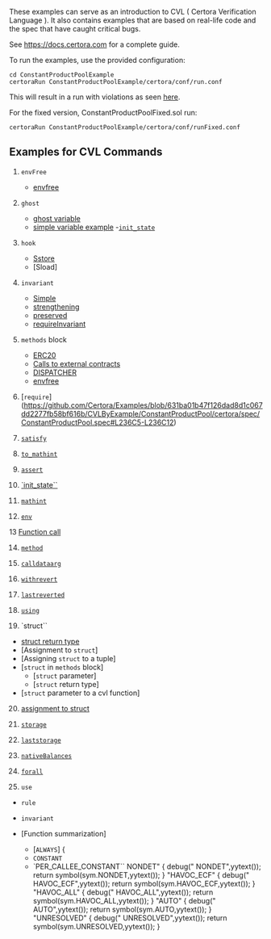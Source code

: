 

These examples can serve as an introduction to CVL ( Certora Verification Language ).
It also contains examples that are based on real-life code and the spec that have caught critical bugs.

See https://docs.certora.com for a complete guide. 


To run the examples, use the provided configuration: 
```
cd ConstantProductPoolExample 
certoraRun ConstantProductPoolExample/certora/conf/run.conf 
```

This will result in a run with violations as seen [here](https://prover.certora.com/output/40726/b2c63e002e864e9d94b6ee03bf49cef0?anonymousKey=b8b428b78410796d656109f8f2b6436202e139f5).

For the fixed version, ConstantProductPoolFixed.sol run:
```
certoraRun ConstantProductPoolExample/certora/conf/runFixed.conf 
```

## Examples for CVL Commands
1. `envFree` 
   - [envfree](https://github.com/Certora/Examples/tree/master/CVLByExample/ERC20#:~:text=ERC20.spec%20as-,envfree,-but%20it%20refers)

2. `ghost`
   - [ghost variable](https://docs.certora.com/en/latest/docs/confluence/anatomy/definitions.html?highlight=ghost#basic-definitions )
   - [simple variable example](https://github.com/Certora/Examples/blob/2d729bcc944a776d94676a86044163fb545df28e/CVLByExample/ERC20/certora/spec/ERC20.spec#L115)
   -[`init_state`](https://github.com/Certora/Examples/blob/631ba01b47f126dad8d1c067dd2277fb58bf616b/CVLByExample/ConstantProductPool/certora/spec/ConstantProductPool.spec#L207C2-L207C12)

3. `hook`
   - [Sstore](https://github.com/Certora/Examples/blob/master/CVLByExample/ERC20/certora/specs/ERC20.spec)
   - [Sload]

4. `invariant`
   - [Simple](https://github.com/Certora/Examples/blob/5d7145a760e6b1a3aba692ae556aa078adc88cf4/CVLByExample/BallGame/certora/specs/BallGameCorrect.spec#L7C1-L7C40)
    - [strengthening](https://github.com/Certora/Examples/blob/5d7145a760e6b1a3aba692ae556aa078adc88cf4/CVLByExample/ERC20/certora/specs/ERC20.spec)
    - [preserved](https://github.com/Certora/Examples/blob/master/CVLByExample/ERC20)
    - [requireInvariant](https://github.com/Certora/Examples/blob/631ba01b47f126dad8d1c067dd2277fb58bf616b/CVLByExample/ConstantProductPool/certora/spec/ConstantProductPool.spec#L178C5-L178C21)

5. `methods` block 
   - [ERC20](https://github.com/Certora/Examples/blob/master/CVLByExample/ERC20)
   - [Calls to external contracts](https://github.com/Certora/Examples/blob/631ba01b47f126dad8d1c067dd2277fb58bf616b/CVLByExample/ConstantProductPool/certora/spec/ConstantProductPool.spec#L29C14-L29C31)
   - [DISPATCHER](https://github.com/Certora/Examples/blob/631ba01b47f126dad8d1c067dd2277fb58bf616b/CVLByExample/ConstantProductPool/certora/spec/ConstantProductPool.spec#L36C4-L36C4)
   - [envfree](https://github.com/Certora/Examples/tree/master/CVLByExample/ERC20#:~:text=ERC20.spec%20as-,envfree,-but%20it%20refers)

6. [`require`] (https://github.com/Certora/Examples/blob/631ba01b47f126dad8d1c067dd2277fb58bf616b/CVLByExample/ConstantProductPool/certora/spec/ConstantProductPool.spec#L236C5-L236C12)

7. [`satisfy`](https://github.com/Certora/Examples/blob/631ba01b47f126dad8d1c067dd2277fb58bf616b/CVLByExample/ConstantProductPool/certora/spec/ConstantProductPool.spec#L243C5-L243C12)

8. [`to_mathint`](https://github.com/Certora/Examples/blob/631ba01b47f126dad8d1c067dd2277fb58bf616b/CVLByExample/ConstantProductPool/certora/spec/ConstantProductPool.spec#L75C5-L75C12)

9. [`assert`](https://github.com/Certora/Examples/blob/631ba01b47f126dad8d1c067dd2277fb58bf616b/CVLByExample/ConstantProductPool/certora/spec/ConstantProductPool.spec#L75C5-L75C12)

10. [`init_state``](https://github.com/Certora/Examples/blob/631ba01b47f126dad8d1c067dd2277fb58bf616b/CVLByExample/ConstantProductPool/certora/spec/ConstantProductPool.spec#L207C2-L207C12)

11. [`mathint`](https://github.com/Certora/Examples/blob/631ba01b47f126dad8d1c067dd2277fb58bf616b/CVLByExample/ERC20/certora/specs/ERC20Fixed.spec#L27C5-L27C12)

12. [`env`](https://github.com/Certora/Examples/blob/631ba01b47f126dad8d1c067dd2277fb58bf616b/CVLByExample/ERC20/certora/specs/ERC20Fixed.spec#L19C5-L19C8)

13 [Function call](https://github.com/Certora/Examples/blob/631ba01b47f126dad8d1c067dd2277fb58bf616b/CVLByExample/ERC20/certora/specs/ERC20Fixed.spec#L117C3-L117C13)

14. [`method`](https://github.com/Certora/Examples/blob/631ba01b47f126dad8d1c067dd2277fb58bf616b/CVLByExample/ERC20/certora/specs/ERC20Fixed.spec#L116C3-L116C9)

15. [`calldataarg`](https://github.com/Certora/Examples/blob/631ba01b47f126dad8d1c067dd2277fb58bf616b/CVLByExample/ERC20/certora/specs/ERC20Fixed.spec#L115C3-L115C14)

16. [`withrevert`](https://github.com/Certora/Examples/blob/be53640d5698afc1589ba0a2bd662d8c1512b69f/CVLByExample/structs/BankAccounts/certora/specs/Bank.spec#L94C5-L94C24)

17. [`lastreverted`](https://github.com/Certora/Examples/blob/master/CVLByExample/ERC20/certora/specs/ERC20Fixed.spec)

18. [`using`](https://github.com/Certora/Examples/blob/sitvanit/struct-examples/CVLByExample/LiquidityPool/certora/specs/pool_link.spec)

19. `struct``
- [struct return type](https://github.com/Certora/Examples/blob/be53640d5698afc1589ba0a2bd662d8c1512b69f/CVLByExample/structs/BankAccounts/certora/specs/Bank.spec#L17C5-L17C84)
- [Assignment to `struct`]
- [Assigning `struct` to a tuple]
- [`struct` in `methods` block]
   - [`struct` parameter]
   - [`struct` return type]
- [`struct` parameter to a cvl function]

20. [assignment to struct](https://github.com/Certora/Examples/blob/be53640d5698afc1589ba0a2bd662d8c1512b69f/CVLByExample/structs/BankAccounts/certora/specs/Bank.spec#L59C5-L59C41)

21. [`storage`](https://github.com/Certora/Examples/blob/be53640d5698afc1589ba0a2bd662d8c1512b69f/CVLByExample/structs/BankAccounts/certora/specs/Bank.spec#L95C5-L95C13)

22. [`laststorage`](https://github.com/Certora/Examples/blob/be53640d5698afc1589ba0a2bd662d8c1512b69f/CVLByExample/structs/BankAccounts/certora/specs/Bank.spec#L112C23-L112C35)

23. [`nativeBalances`](https://github.com/Certora/Examples/blob/be53640d5698afc1589ba0a2bd662d8c1512b69f/CVLByExample/NativeBalances/certora/specs/Auction.spec#L15C29-L15C43)

24. [`forall`](https://github.com/Certora/Examples/blob/be53640d5698afc1589ba0a2bd662d8c1512b69f/CVLByExample/QuantifierExamples/DoublyLinkedList/certora/spec/dll-linkedcorrectly.spec#L13C22-L13C28)

25. `use`
   - `rule`
   - `invariant`

- [Function summarization]
   - [`ALWAYS`] {
   - `CONSTANT`
   - `PER_CALLEE_CONSTANT``
 NONDET" {
    debug(" NONDET",yytext());
    return symbol(sym.NONDET,yytext());
}
<YYINITIAL> "HAVOC_ECF" {
    debug(" HAVOC_ECF",yytext());
    return symbol(sym.HAVOC_ECF,yytext());
}
<YYINITIAL> "HAVOC_ALL" {
    debug(" HAVOC_ALL",yytext());
    return symbol(sym.HAVOC_ALL,yytext());
}
<YYINITIAL> "AUTO" {
    debug(" AUTO",yytext());
    return symbol(sym.AUTO,yytext());
}
<YYINITIAL> "UNRESOLVED" {
    debug(" UNRESOLVED",yytext());
    return symbol(sym.UNRESOLVED,yytext());
}






